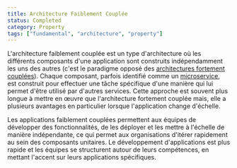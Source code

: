 ```yaml
---
title: Architecture Faiblement Couplée
status: Completed
category: Property
tags: ["fundamental", "architecture", "property"]
---
```


L'architecture faiblement couplée est un type d'architecture où les différents composants
d'une application sont construits indépendamment les uns des autres (c'est le paradigme opposé
des [architectures fortement couplées](/fr/tightly-coupled-architectures/)).
Chaque composant, parfois identifié comme un [microservice](/fr/microservices/), est construit pour effectuer une tâche spécifique d'une manière qui lui permet d'être utilisé par d'autres services.
Cette approche est souvent plus longue à mettre en œuvre que l'architecture fortement couplée
mais, elle a plusieurs avantages en particulier lorsque l'application change d'échelle.

Les applications faiblement couplées permettent aux équipes de développer des fonctionnalités, de les déployer et les mettre à l'échelle de manière indépendante, ce qui permet aux organisations d'itérer rapidement au sein des composants unitaires.
Le développement d'applications est plus rapide et les équipes se structurent autour de leurs compétences, en mettant l'accent sur leurs applications spécifiques.
